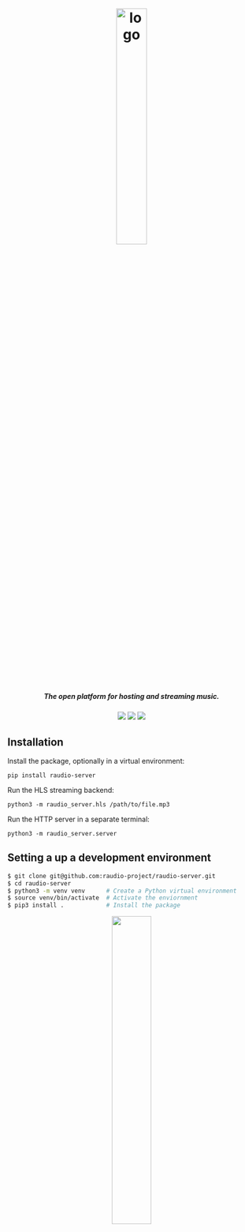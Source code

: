<h1 align="center"><img src="https://raudio-project.github.io/assets/raudio_logo.png" alt="logo" width="35%"></h1>
<h5 align="center"><i align="center">The open platform for hosting and streaming music.</i></h5>

<p align="center">
  <img src="https://img.shields.io/badge/release-coming%20soon-blue">
  <img src="https://img.shields.io/github/license/raudio-project/raudio-server?color=red">
  <img src="https://img.shields.io/github/issues/raudio-project/raudio-server?color=green">
</p>

## Installation

Install the package, optionally in a virtual environment:

`pip install raudio-server`

Run the HLS streaming backend:

`python3 -m raudio_server.hls /path/to/file.mp3`

Run the HTTP server in a separate terminal:

`python3 -m raudio_server.server`

## Setting a up a development environment
```sh
$ git clone git@github.com:raudio-project/raudio-server.git
$ cd raudio-server
$ python3 -m venv venv      # Create a Python virtual environment
$ source venv/bin/activate  # Activate the enviornment
$ pip3 install .            # Install the package
```

<p align="center">
<img src="https://yld.moe/raw/lOk.png" width="40%">
</p>
